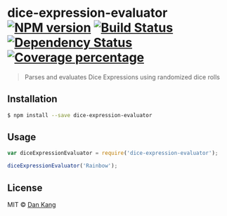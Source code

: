# dice-expression-evaluator [![NPM version][npm-image]][npm-url] [![Build Status][travis-image]][travis-url] [![Dependency Status][daviddm-image]][daviddm-url] [![Coverage percentage][coveralls-image]][coveralls-url]
> Parses and evaluates Dice Expressions using randomized dice rolls

## Installation

```sh
$ npm install --save dice-expression-evaluator
```

## Usage

```js
var diceExpressionEvaluator = require('dice-expression-evaluator');

diceExpressionEvaluator('Rainbow');
```
## License

MIT © [Dan Kang]()


[npm-image]: https://badge.fury.io/js/dice-expression-evaluator.svg
[npm-url]: https://npmjs.org/package/dice-expression-evaluator
[travis-image]: https://travis-ci.org/dbkang/dice-expression-evaluator.svg?branch=master
[travis-url]: https://travis-ci.org/dbkang/dice-expression-evaluator
[daviddm-image]: https://david-dm.org/dbkang/dice-expression-evaluator.svg?theme=shields.io
[daviddm-url]: https://david-dm.org/dbkang/dice-expression-evaluator
[coveralls-image]: https://coveralls.io/repos/dbkang/dice-expression-evaluator/badge.svg
[coveralls-url]: https://coveralls.io/r/dbkang/dice-expression-evaluator
